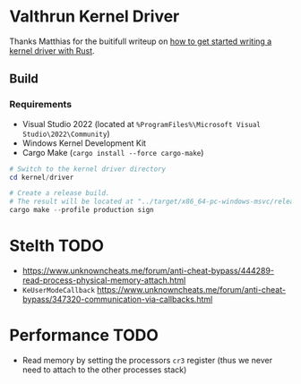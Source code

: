 # Valthrun Kernel Driver
Thanks Matthias for the buitifull writeup on [how to get started writing a kernel driver with Rust](https://not-matthias.github.io/posts/kernel-driver-with-rust/).

## Build
### Requirements
- Visual Studio 2022 (located at `%ProgramFiles%\Microsoft Visual Studio\2022\Community`)
- Windows Kernel Development Kit
- Cargo Make (`cargo install --force cargo-make`)

```ps1
# Switch to the kernel driver directory
cd kernel/driver

# Create a release build.
# The result will be located at "../target/x86_64-pc-windows-msvc/release/valthrun-driver.sys"
cargo make --profile production sign
```


# Stelth TODO
- https://www.unknowncheats.me/forum/anti-cheat-bypass/444289-read-process-physical-memory-attach.html
- `KeUserModeCallback`
https://www.unknowncheats.me/forum/anti-cheat-bypass/347320-communication-via-callbacks.html

# Performance TODO
- Read memory by setting the processors `cr3` register (thus we never need to attach to the other processes stack)